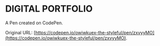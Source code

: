 # DIGITAL PORTFOLIO 

A Pen created on CodePen.

Original URL: [https://codepen.io/owiwkuex-the-styleful/pen/zxvyyMO](https://codepen.io/owiwkuex-the-styleful/pen/zxvyyMO).

